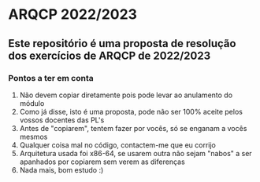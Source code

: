 # ARQCP 2022/2023 #

## Este repositório é uma proposta de resolução dos exercícios de ARQCP de 2022/2023 ##

### Pontos a ter em conta ###

1. Não devem copiar diretamente pois pode levar ao anulamento do módulo
2. Como já disse, isto é uma proposta, pode não ser 100% aceite pelos vossos docentes das PL's
3. Antes de "copiarem", tentem fazer por vocês, só se enganam a vocês mesmos
4. Qualquer coisa mal no código, contactem-me que eu corrijo
5. Arquitetura usada foi x86-64, se usarem outra não sejam "nabos" a ser apanhados por copiarem sem verem as diferenças
6. Nada mais, bom estudo :)